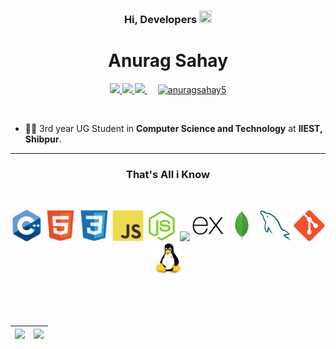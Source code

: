 <h3 align="center">Hi, Developers <img src=https://media.tenor.com/nebZyl8oN7IAAAAj/wave-hello.gif width="20" height="20" /> </h3>
<h1 align="center"> Anurag Sahay</h1>

<p align="center">
  
<a href="mailto:anuragtbg@gmail.com">
  <img src="https://img.shields.io/badge/Gmail-D14836?style=for-the-badge&logo=gmail&logoColor=white" height=25>
</a>
  
<a href="https://www.linkedin.com/in/anurag-sahay-7523bb220/">
  <img src="https://img.shields.io/badge/linkedin-%230077B5.svg?&style=for-the-badge&logo=linkedin&logoColor=white" height=25>
</a> 
  
<a target="_blank" href=https://codeforces.com/profile/anurag_5>
  <img src="https://badges.joonhyung.xyz/codeforces/anurag_5.svg" height="25" />
</a>
&emsp13;  &emsp13;
<a target="_blank" href=https://github.com/anuragsahay5>
  <img src="https://komarev.com/ghpvc/?username=anuragsahay5" height="25" alt="anuragsahay5"/>
</a>

</p>
<br>

- 👨‍🎓 3rd year UG Student in **Computer Science and Technology** at **IIEST, Shibpur**.

<hr>
<h3 align="center">That's All i Know</h3>
<br>

<p align="center">
<img src=https://raw.githubusercontent.com/devicons/devicon/master/icons/cplusplus/cplusplus-original.svg alt=C++ width="50" height="50"/>
<img src=https://raw.githubusercontent.com/devicons/devicon/master/icons/html5/html5-original.svg alt=html5 width="50" height="50"/>
<img src=https://raw.githubusercontent.com/devicons/devicon/master/icons/css3/css3-original.svg alt=css3 width="50" height="50"/>
<img src=https://raw.githubusercontent.com/devicons/devicon/master/icons/javascript/javascript-original.svg alt=javascript width="50" height="50"/>
<img src=https://raw.githubusercontent.com/devicons/devicon/master/icons/nodejs/nodejs-original.svg alt=nodejs width="50" height="50"/>
  <img src=https://upload.wikimedia.org/wikipedia/commons/a/a7/React-icon.svg/>
<!--  <img src=https://raw.githubusercontent.com/devicons/devicon/master/icons/react/react-original.svg alt=react width="50" height="50"/> -->
 <img src=https://raw.githubusercontent.com/devicons/devicon/master/icons/express/express-original.svg alt=express width="50" height="50"/>
<img src=https://raw.githubusercontent.com/devicons/devicon/master/icons/mongodb/mongodb-original.svg alt=mongodb width="50" height="50"/>
<img src=https://raw.githubusercontent.com/devicons/devicon/master/icons/mysql/mysql-original.svg alt=express width="50" height="50"/>
<img src=https://raw.githubusercontent.com/devicons/devicon/master/icons/git/git-original.svg alt=git width="50" height="50"/>
<img src=https://raw.githubusercontent.com/devicons/devicon/master/icons/linux/linux-original.svg alt=linux width="50" height="50"/>
</p>

<br><br><br>

|![](https://github-readme-stats.vercel.app/api?username=anuragsahay5&&show_icons=true&title_color=ffffff&icon_color=bb2acf&text_color=daf7dc&bg_color=151515)|![](https://github-readme-stats.vercel.app/api/top-langs/?username=anuragsahay5&layout=compact&theme=tokyonight&langs_count=10)|
|-|-|

<br>
<br>
